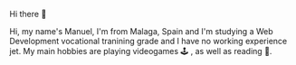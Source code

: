 Hi there 👋

Hi, my name's Manuel, I'm from Malaga, Spain and I'm studying a Web Development vocational tranining grade and I have no working experience jet. 
My main hobbies are playing videogames 🕹 , as well as reading 📕.
